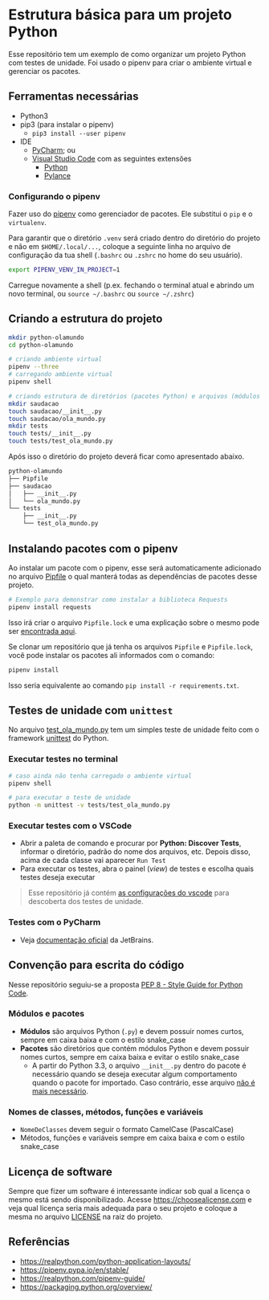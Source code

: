 # Estrutura básica para um projeto Python

Esse repositório tem um exemplo de como organizar um projeto Python com testes de unidade. Foi usado o pipenv para criar o ambiente virtual e gerenciar os pacotes.

## Ferramentas necessárias

- Python3
- pip3 (para instalar o pipenv)
  - `pip3 install --user pipenv`
- IDE
  - [PyCharm](https://www.jetbrains.com/pt-br/pycharm); ou
  -  [Visual Studio Code](https://code.visualstudio.com) com as seguintes extensões
     - [Python](https://marketplace.visualstudio.com/items?itemName=ms-python.python)
     - [Pylance](https://marketplace.visualstudio.com/items?itemName=ms-python.vscode-pylance)

### Configurando o pipenv

Fazer uso do [pipenv](https://pipenv.pypa.io/en/stable/) como gerenciador de pacotes. Ele substitui o `pip` e o `virtualenv`.

Para garantir que o diretório `.venv` será criado dentro do diretório do projeto e não em `$HOME/.local/...`, coloque a seguinte linha no arquivo de configuração da tua shell (`.bashrc` ou `.zshrc` no home do seu usuário).
```bash
export PIPENV_VENV_IN_PROJECT=1
``` 
Carregue novamente a shell (p.ex. fechando o terminal atual e abrindo um novo terminal, ou `source ~/.bashrc` ou `source ~/.zshrc`)

## Criando a estrutura do projeto

```bash
mkdir python-olamundo
cd python-olamundo

# criando ambiente virtual
pipenv --three
# carregando ambiente virtual
pipenv shell

# criando estrutura de diretórios (pacotes Python) e arquivos (módulos Python)
mkdir saudacao
touch saudacao/__init__.py
touch saudacao/ola_mundo.py
mkdir tests
touch tests/__init__.py
touch tests/test_ola_mundo.py
```

Após isso o diretório do projeto deverá ficar como apresentado abaixo.

```bash
python-olamundo
├── Pipfile
├── saudacao
│   ├── __init__.py
│   └── ola_mundo.py
└── tests
    ├── __init__.py
    └── test_ola_mundo.py
```

## Instalando pacotes com o pipenv

Ao instalar um pacote com o pipenv, esse será automaticamente adicionado no arquivo [Pipfile](Pipfile) o qual manterá todas as dependências de pacotes desse projeto.

```bash
# Exemplo para demonstrar como instalar a biblioteca Requests
pipenv install requests
```

Isso irá criar o arquivo `Pipfile.lock` e uma explicação sobre o mesmo pode ser [encontrada aqui](https://realpython.com/pipenv-guide/#the-pipfilelock).

Se clonar um repositório que já tenha os arquivos `Pipfile` e `Pipfile.lock`, você pode instalar os pacotes ali informados com o comando: 

```bash
pipenv install
```

Isso seria equivalente ao comando `pip install -r requirements.txt`.

## Testes de unidade com `unittest`

No arquivo [test_ola_mundo.py](tests/test_ola_mundo.py) tem um simples teste de unidade feito com o framework [unittest](https://docs.python.org/3/library/unittest.html) do Python.

### Executar testes no terminal

```bash
# caso ainda não tenha carregado o ambiente virtual
pipenv shell

# para executar o teste de unidade
python -m unittest -v tests/test_ola_mundo.py
```

### Executar testes com o VSCode

- Abrir a paleta de comando e procurar por **Python: Discover Tests**, informar o diretório, padrão do nome dos arquivos, etc. Depois disso, acima de cada classe vai aparecer `Run Test`
- Para executar os testes, abra o painel (*view*) de testes e escolha quais testes deseja executar

> Esse repositório já contém [as configurações do vscode](.vscode/settings.json) para descoberta dos testes de unidade.

### Testes com o PyCharm

- Veja [documentação oficial](https://www.jetbrains.com/help/pycharm/testing-your-first-python-application.html#create-test) da JetBrains.

## Convenção para escrita do código

Nesse repositório seguiu-se a proposta [PEP 8 - Style Guide for Python Code](https://www.python.org/dev/peps/pep-0008/).

### Módulos e pacotes

- **Módulos** são arquivos Python (`.py`) e devem possuir nomes curtos, sempre em caixa baixa e com o estilo snake_case
- **Pacotes** são diretórios que contém módulos Python e devem possuir nomes curtos, sempre em caixa baixa e evitar o estilo snake_case
  - A partir do Python 3.3, o arquivo `__init__.py` dentro do pacote é necessário quando se deseja executar algum comportamento quando o pacote for importado. Caso contrário, esse arquivo [não é mais necessário](https://www.python.org/dev/peps/pep-0420/). 

### Nomes de classes, métodos, funções e variáveis

- `NomeDeClasses` devem seguir o formato CamelCase (PascalCase)
- Métodos, funções e variáveis sempre em caixa baixa e com o estilo snake_case

## Licença de software

Sempre que fizer um software é interessante indicar sob qual a licença o mesmo está sendo disponibilizado. Acesse https://choosealicense.com e veja qual licença seria mais adequada para o seu projeto e coloque a mesma no arquivo [LICENSE](LICENSE) na raiz do projeto.

## Referências

- https://realpython.com/python-application-layouts/
- https://pipenv.pypa.io/en/stable/
- https://realpython.com/pipenv-guide/
- https://packaging.python.org/overview/